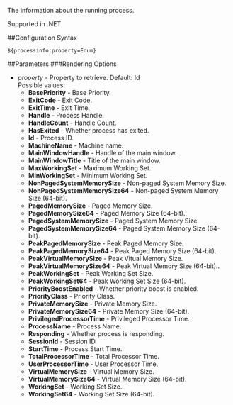 The information about the running process. 

Supported in .NET

##Configuration Syntax
```
${processinfo:property=Enum}
```

##Parameters
###Rendering Options
* _property_ - Property to retrieve. Default: Id  
  Possible values:  
  * **BasePriority** - Base Priority.
  * **ExitCode** - Exit Code.
  * **ExitTime** - Exit Time.
  * **Handle** - Process Handle.
  * **HandleCount** - Handle Count.
  * **HasExited** - Whether process has exited.
  * **Id** - Process ID.
  * **MachineName** - Machine name.
   * **MainWindowHandle** - Handle of the main window.
  * **MainWindowTitle** - Title of the main window.
  * **MaxWorkingSet** - Maximum Working Set.
  * **MinWorkingSet** - Minimum Working Set.
  * **NonPagedSystemMemorySize** - Non-paged System Memory Size.
  * **NonPagedSystemMemorySize64** - Non-paged System Memory Size (64-bit).
  * **PagedMemorySize** - Paged Memory Size.
  * **PagedMemorySize64** - Paged Memory Size (64-bit)..
  * **PagedSystemMemorySize** - Paged System Memory Size.
  * **PagedSystemMemorySize64** - Paged System Memory Size (64-bit).
  * **PeakPagedMemorySize** - Peak Paged Memory Size.
  * **PeakPagedMemorySize64** - Peak Paged Memory Size (64-bit).
  * **PeakVirtualMemorySize** - Peak Vitual Memory Size.
  * **PeakVirtualMemorySize64** - Peak Virtual Memory Size (64-bit)..
  * **PeakWorkingSet** - Peak Working Set Size.
  * **PeakWorkingSet64** - Peak Working Set Size (64-bit).
  * **PriorityBoostEnabled** - Whether priority boost is enabled.
  * **PriorityClass** - Priority Class.
  * **PrivateMemorySize** - Private Memory Size.
  * **PrivateMemorySize64** - Private Memory Size (64-bit).
  * **PrivilegedProcessorTime** - Privileged Processor Time.
  * **ProcessName** - Process Name.
  * **Responding** - Whether process is responding.
  * **SessionId** - Session ID.
  * **StartTime** - Process Start Time.
  * **TotalProcessorTime** - Total Processor Time.
  * **UserProcessorTime** - User Processor Time.
  * **VirtualMemorySize** - Virtual Memory Size.
  * **VirtualMemorySize64** - Virtual Memory Size (64-bit).
  * **WorkingSet** - Working Set Size.
  * **WorkingSet64** - Working Set Size (64-bit).